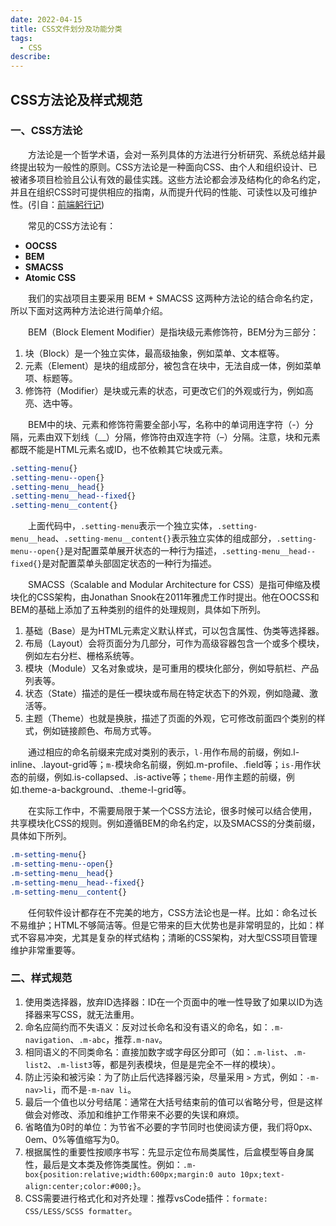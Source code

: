 ```yaml
---
date: 2022-04-15
title: CSS文件划分及功能分类
tags:
  - CSS
describe: 
---
```




## CSS方法论及样式规范

### 一、CSS方法论

  方法论是一个哲学术语，会对一系列具体的方法进行分析研究、系统总结并最终提出较为一般性的原则。CSS方法论是一种面向CSS、由个人和组织设计、已被诸多项目检验且公认有效的最佳实践。这些方法论都会涉及结构化的命名约定，并且在组织CSS时可提供相应的指南，从而提升代码的性能、可读性以及可维护性。(引自：[前端躬行记](https://www.kancloud.cn/pwstrick/fe-questions/1627447))

  常见的CSS方法论有：

- **OOCSS**
- **BEM**
- **SMACSS**
- **Atomic CSS**

  我们的实战项目主要采用 BEM + SMACSS 这两种方法论的结合命名约定，所以下面对这两种方法论进行简单介绍。

  BEM（Block Element Modifier）是指块级元素修饰符，BEM分为三部分：

1. 块（Block）是一个独立实体，最高级抽象，例如菜单、文本框等。
2. 元素（Element）是块的组成部分，被包含在块中，无法自成一体，例如菜单项、标题等。
3. 修饰符（Modifier）是块或元素的状态，可更改它们的外观或行为，例如高亮、选中等。

  BEM中的块、元素和修饰符需要全部小写，名称中的单词用连字符（-）分隔，元素由双下划线（__）分隔，修饰符由双连字符（–）分隔。注意，块和元素都既不能是HTML元素名或ID，也不依赖其它块或元素。

```css
.setting-menu{}
.setting-menu--open{}
.setting-menu__head{}
.setting-menu__head--fixed{}
.setting-menu__content{}
```

  上面代码中，`.setting-menu`表示一个独立实体，`.setting-menu__head`、`.setting-menu__content{}`表示独立实体的组成部分，`.setting-menu--open{}`是对配置菜单展开状态的一种行为描述，`.setting-menu__head--fixed{}`是对配置菜单头部固定状态的一种行为描述。

  SMACSS（Scalable and Modular Architecture for CSS）是指可伸缩及模块化的CSS架构，由Jonathan Snook在2011年雅虎工作时提出。他在OOCSS和BEM的基础上添加了五种类别的组件的处理规则，具体如下所列。

1. 基础（Base）是为HTML元素定义默认样式，可以包含属性、伪类等选择器。
2. 布局（Layout）会将页面分为几部分，可作为高级容器包含一个或多个模块，例如左右分栏、栅格系统等。
3. 模块（Module）又名对象或块，是可重用的模块化部分，例如导航栏、产品列表等。
4. 状态（State）描述的是任一模块或布局在特定状态下的外观，例如隐藏、激活等。
5. 主题（Theme）也就是换肤，描述了页面的外观，它可修改前面四个类别的样式，例如链接颜色、布局方式等。

  通过相应的命名前缀来完成对类别的表示，`l-`用作布局的前缀，例如.l-inline、.layout-grid等；`m-`模块命名前缀，例如.m-profile、.field等；`is-`用作状态的前缀，例如.is-collapsed、.is-active等；`theme-`用作主题的前缀，例如.theme-a-background、.theme-l-grid等。

  在实际工作中，不需要局限于某一个CSS方法论，很多时候可以结合使用，共享模块化CSS的规则。例如遵循BEM的命名约定，以及SMACSS的分类前缀，具体如下所列。

```css
.m-setting-menu{}
.m-setting-menu--open{}
.m-setting-menu__head{}
.m-setting-menu__head--fixed{}
.m-setting-menu__content{}
```

  任何软件设计都存在不完美的地方，CSS方法论也是一样。比如：命名过长不易维护；HTML不够简洁等。但是它带来的巨大优势也是非常明显的，比如：样式不容易冲突，尤其是复杂的样式结构；清晰的CSS架构，对大型CSS项目管理维护非常重要等。

### 二、样式规范

1. 使用类选择器，放弃ID选择器：ID在一个页面中的唯一性导致了如果以ID为选择器来写CSS，就无法重用。
2. 命名应简约而不失语义：反对过长命名和没有语义的命名，如：`.m-navigation`、`.m-abc`，推荐`.m-nav`。
3. 相同语义的不同类命名：直接加数字或字母区分即可（如：`.m-list`、`.m-list2`、`.m-list3`等，都是列表模块，但是是完全不一样的模块）。
4. 防止污染和被污染：为了防止后代选择器污染，尽量采用 `>` 方式，例如：`-m-nav>li`，而不是`-m-nav li`。
5. 最后一个值也以分号结尾：通常在大括号结束前的值可以省略分号，但是这样做会对修改、添加和维护工作带来不必要的失误和麻烦。
6. 省略值为0时的单位：为节省不必要的字节同时也使阅读方便，我们将0px、0em、0%等值缩写为0。
7. 根据属性的重要性按顺序书写：先显示定位布局类属性，后盒模型等自身属性，最后是文本类及修饰类属性。例如：`.m-box{position:relative;width:600px;margin:0 auto 10px;text-align:center;color:#000;}`。
8. CSS需要进行格式化和对齐处理：推荐vsCode插件：`formate: CSS/LESS/SCSS formatter`。